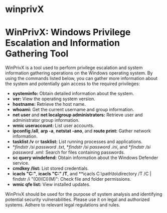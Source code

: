 # winprivX

# WinPrivX: Windows Privilege Escalation and Information Gathering Tool

WinPrivX is a tool used to perform privilege escalation and system information gathering operations on the Windows operating system. By using the commands listed below, you can gather more information about the system and potentially gain access to the required privileges:

- **systeminfo:** Obtain detailed information about the system.
- **ver:** View the operating system version.
- **hostname:** Retrieve the host name.
- **whoami:** Get the current username and group information.
- **net user** and **net localgroup administrators:** Retrieve user and administrator group information.
- **wmic useraccount:** List user accounts.
- **ipconfig /all**, **arp -a**, **netstat -ano**, and **route print:** Gather network information.
- **tasklist /v** or **tasklist:** List running processes and applications.
- **findstr /si password *.txt**, **findstr /si password *.ini**, and **findstr /si password *.xml:** Search for files containing passwords.
- **sc query windefend:** Obtain information about the Windows Defender service.
- **cmdkey /list:** List stored credentials.
- **icacls "C:"**, **icacls "C:" /T**, and **icacls C:\path\to\directory /T /C | findstr /i "(OI)(CI)(M)": Check file and folder permissions.
- **wmic qfe list:** View installed updates.

WinPrivX should be used for the purpose of system analysis and identifying potential security vulnerabilities. Please use it on legal and authorized systems. Adhere to relevant legal regulations and rules.

